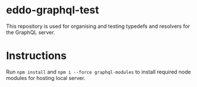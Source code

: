 # eddo-graphql-test
 This repository is used for organising and testing typedefs and resolvers for the GraphQL server.
 
# Instructions
Run `npm install` and `npm i --force graphql-modules` to install required node modules for hosting local server.
